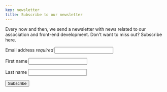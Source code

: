 ```yaml
---
key: newsletter
title: Subscribe to our newsletter
---
```


Every now and then, we send a newsletter with news related to our association and front-end development. Don't want to miss out? Subscribe here.

<form action="https://fronteers.us10.list-manage.com/subscribe/post?u=d8d859a3bce138807ce785741&amp;id=49b991ad18" method="post" class="generated">
    <p><label for="subscribe-email">Email address <em>required</em></label> <input type="email" name="EMAIL" id="subscribe-email" class="text"></p>
    <p><label for="subscribe-voornaam">First name</label> <input type="text" name="FNAME" id="subscribe-voornaam" class="text"></p>
    <p><label for="subscribe-achternaam">Last name</label> <input type="text" name="LNAME" id="subscribe-achternaam" class="text"></p>
    <p class="submit"><button class="button-parentheses">Subscribe</button></p>
</form>
